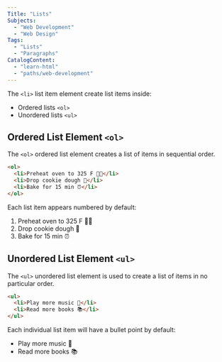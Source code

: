 ```yaml
---
Title: "Lists"
Subjects:
  - "Web Development"
  - "Web Design"
Tags:
  - "Lists"
  - "Paragraphs"
CatalogContent:
  - "learn-html"
  - "paths/web-development"
---
```


The `<li>` list item element create list items inside:

- Ordered lists `<ol>`
- Unordered lists `<ul>`

## Ordered List Element `<ol>`

The `<ol>` ordered list element creates a list of items in sequential order.

```html
<ol>
  <li>Preheat oven to 325 F 👩‍🍳</li>
  <li>Drop cookie dough 🍪</li>
  <li>Bake for 15 min ⏰</li>
</ol>
```

Each list item appears numbered by default:

1. Preheat oven to 325 F 👩‍🍳
2. Drop cookie dough 🍪
3. Bake for 15 min ⏰

## Unordered List Element `<ul>`

The `<ul>` unordered list element is used to create a list of items in no particular order. 

```html
<ul>
  <li>Play more music 🎸</li>
  <li>Read more books 📚</li>
</ul>
```

Each individual list item will have a bullet point by default:

- Play more music 🎸
- Read more books 📚
